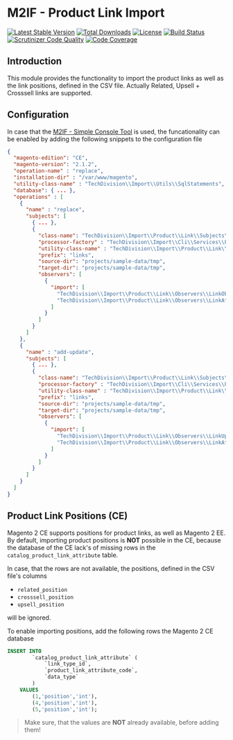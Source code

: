 # M2IF - Product Link Import

[![Latest Stable Version](https://img.shields.io/packagist/v/techdivision/import-product-link.svg?style=flat-square)](https://packagist.org/packages/techdivision/import-product-link) 
 [![Total Downloads](https://img.shields.io/packagist/dt/techdivision/import-product-link.svg?style=flat-square)](https://packagist.org/packages/techdivision/import-product-link)
 [![License](https://img.shields.io/packagist/l/techdivision/import-product-link.svg?style=flat-square)](https://packagist.org/packages/techdivision/import-product-link)
 [![Build Status](https://img.shields.io/travis/techdivision/import-product-link/master.svg?style=flat-square)](http://travis-ci.org/techdivision/import-product-link)
 [![Scrutinizer Code Quality](https://img.shields.io/scrutinizer/g/techdivision/import-product-link/master.svg?style=flat-square)](https://scrutinizer-ci.com/g/techdivision/import-product-link/?branch=master) [![Code Coverage](https://img.shields.io/scrutinizer/coverage/g/techdivision/import-product-link/master.svg?style=flat-square)](https://scrutinizer-ci.com/g/techdivision/import-product-link/?branch=master)

## Introduction

This module provides the functionality to import the product links as well as the link positions, 
defined in the CSV file. Actually Related, Upsell + Crosssell links are supported.

## Configuration

In case that the [M2IF - Simple Console Tool](https://github.com/techdivision/import-cli-simple) 
is used, the funcationality can be enabled by adding the following snippets to the configuration 
file

```json
{
  "magento-edition": "CE",
  "magento-version": "2.1.2",
  "operation-name" : "replace",
  "installation-dir" : "/var/www/magento",
  "utility-class-name" : "TechDivision\\Import\\Utils\\SqlStatements",
  "database": { ... },
  "operations" : [
    {
      "name" : "replace",
      "subjects": [
        { ... },
        {
          "class-name": "TechDivision\\Import\\Product\\Link\\Subjects\\LinkSubject",
          "processor-factory" : "TechDivision\\Import\\Cli\\Services\\ProductLinkProcessorFactory",
          "utility-class-name" : "TechDivision\\Import\\Product\\Link\\Utils\\SqlStatements",
          "prefix": "links",
          "source-dir": "projects/sample-data/tmp",
          "target-dir": "projects/sample-data/tmp",
          "observers": [
            {
              "import": [
                "TechDivision\\Import\\Product\\Link\\Observers\\LinkObserver",
                "TechDivision\\Import\\Product\\Link\\Observers\\LinkAttributePositionObserver"
              ]
            }
          ]
        }
      ]
    },
    {
      "name" : "add-update",
      "subjects": [
        { ... },
        {
          "class-name": "TechDivision\\Import\\Product\\Link\\Subjects\\LinkSubject",
          "processor-factory" : "TechDivision\\Import\\Cli\\Services\\ProductLinkProcessorFactory",
          "utility-class-name" : "TechDivision\\Import\\Product\\Link\\Utils\\SqlStatements",
          "prefix": "links",
          "source-dir": "projects/sample-data/tmp",
          "target-dir": "projects/sample-data/tmp",
          "observers": [
            {
              "import": [
                "TechDivision\\Import\\Product\\Link\\Observers\\LinkUpdateObserver",
                "TechDivision\\Import\\Product\\Link\\Observers\\LinkAttributePositionUpdateObserver"
              ]
            }
          ]
        }
      ]
    }
  ]
}
```

## Product Link Positions (CE)

Magento 2 CE supports positions for product links, as well as Magento 2 EE. By default, importing
product positions is **NOT** possible in the CE, because the database of the CE lack's of missing
rows in the `catalog_product_link_attribute` table.

In case, that the rows are not available, the positions, defined in the CSV file's columns 

* `related_position`
* `crosssell_position`
* `upsell_position`

will be ignored.

To enable importing positions, add the following rows the Magento 2 CE database

```sql
INSERT INTO 
        `catalog_product_link_attribute` (
            `link_type_id`, 
            `product_link_attribute_code`, 
            `data_type`
        ) 
    VALUES
        (1,'position','int'),
        (4,'position','int'),
        (5,'position','int');
```

> Make sure, that the values are **NOT** already available, before adding them!